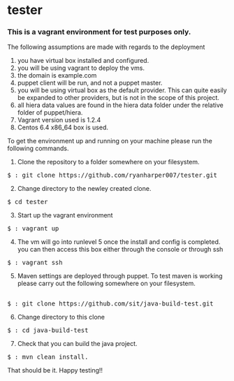 tester
======

### This is a vagrant environment for test purposes only. 

The following assumptions are made with regards to the deployment
1. you have virtual box installed and configured. 
2. you will be using vagrant to deploy the vms. 
3. the domain is example.com
4. puppet client will be run, and not a puppet master.
5. you will be using virtual box as the default provider.  This can quite easily be expanded to other providers, but is not in the scope of this project. 
6. all hiera data values are found in the hiera data folder under the relative folder of puppet/hiera.  
7. Vagrant version used is 1.2.4
8. Centos 6.4 x86_64  box is used. 

To get the environment up and running on your machine please run the following commands. 

1. Clone the repository to a folder somewhere on your filesystem. 
<pre>
$ : git clone https://github.com/ryanharper007/tester.git
</pre>
2. Change directory to the newley created clone. 
<pre>
$ cd tester
</pre>
3. Start up the vagrant environment
<pre>
$ : vagrant up  
</pre>
4. The vm will go into runlevel 5 once the install and config is completed. you can then access this box either through the console or through ssh
<pre>
$ : vagrant ssh
</pre>
5. Maven settings are deployed through puppet.  To test maven is working please carry out the following somewhere on your filesystem. 
<pre> 
$ : git clone https://github.com/sit/java-build-test.git
</pre>
6. Change directory to this clone
<pre>
$ : cd java-build-test
</pre>
7. Check that you can build the java project. 
<pre>
$ : mvn clean install. 
</pre>
That should be it. Happy testing!!
